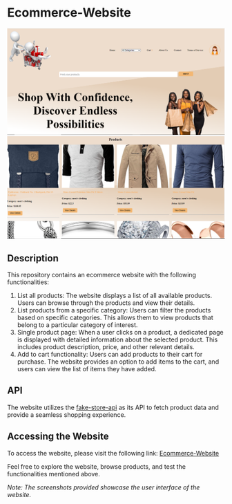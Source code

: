 <!DOCTYPE html>
<html>
<head>
  <title>Ecommerce-Website</title>
</head>
<body>
  <h1>Ecommerce-Website</h1>
  <img src="https://github.com/KaburaJ/Ecommerce-Website/blob/main/eco1.PNG" alt="Screenshot 1">
  <br>
  <img src="https://github.com/KaburaJ/Ecommerce-Website/blob/main/eco2.PNG" alt="Screenshot 2">
  <h2>Description</h2>
  <p>This repository contains an ecommerce website with the following functionalities:</p>
  <ol>
    <li>List all products: The website displays a list of all available products. Users can browse through the products and view their details.</li>
    <li>List products from a specific category: Users can filter the products based on specific categories. This allows them to view products that belong to a particular category of interest.</li>
    <li>Single product page: When a user clicks on a product, a dedicated page is displayed with detailed information about the selected product. This includes product description, price, and other relevant details.</li>
    <li>Add to cart functionality: Users can add products to their cart for purchase. The website provides an option to add items to the cart, and users can view the list of items they have added.</li>
  </ol>
  <h2>API</h2>
  <p>The website utilizes the <a href="https://fakestoreapi.com/">fake-store-api</a> as its API to fetch product data and provide a seamless shopping experience.</p>
  <h2>Accessing the Website</h2>
  <p>To access the website, please visit the following link: <a href="https://kaburaj.github.io/Ecommerce-Website/">Ecommerce-Website</a></p>
  <p>Feel free to explore the website, browse products, and test the functionalities mentioned above.</p>
  <p><em>Note: The screenshots provided showcase the user interface of the website.</em></p>
</body>
</html>
